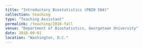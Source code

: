 ```yaml
---
title: "Introductory Biostatistics (PBIO 504)"
collection: teaching
type: "Teaching Assistant"
permalink: /teaching/2018-fall
venue: "Department of Biostatistics, Georgetown University"
date: 2018-09-01
location: "Washington, D.C."
---
```

